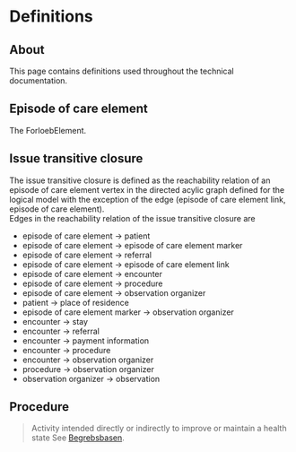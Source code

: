 # Definitions

## About
This page contains definitions used throughout the technical documentation.

## Episode of care element
The ForloebElement.

## Issue transitive closure
The issue transitive closure is defined as the reachability relation of an episode of care element vertex in the directed acylic graph defined for the logical model with the exception of the edge (episode of care element link, episode of care element).  
Edges in the reachability relation of the issue transitive closure are

 * episode of care element -> patient
 * episode of care element -> episode of care element marker
 * episode of care element -> referral
 * episode of care element -> episode of care element link
 * episode of care element -> encounter
 * episode of care element -> procedure
 * episode of care element -> observation organizer
 * patient -> place of residence
 * episode of care element marker -> observation organizer
 * encounter -> stay
 * encounter -> referral
 * encounter -> payment information
 * encounter -> procedure
 * encounter -> observation organizer
 * procedure -> observation organizer
 * observation organizer -> observation
 
## Procedure
>  Activity intended directly or indirectly to improve or maintain a health state
See [Begrebsbasen](http://sundhedsdata.iterm.dk/?TermId=1853&SrcLang=da&TrgLang=en).